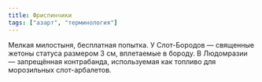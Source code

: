 ```yaml
---
title: Фриспинчики
tags: ["азарт", "терминология"]
---
```


Мелкая милостыня, бесплатная попытка. У Слот-Бородов — священные жетоны статуса размером 3 см, вплетаемые в бороду. В Людомразии — запрещённая контрабанда, используемая как топливо для морозильных слот-арбалетов.